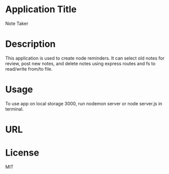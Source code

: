 # Application Title

Note Taker

# Description

This application is used to create node reminders. It can select old notes for review, post new notes, and delete notes using express routes and fs to read/write from/to file.

# Usage

To use app on local storage 3000, run nodemon server or node server.js in terminal.

# URL


# License

 MIT

